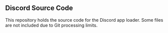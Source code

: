 ## Discord Source Code

This repository holds the source code for the Discord app loader.
Some files are not included due to Git processing limits.
